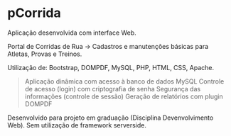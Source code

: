 # pCorrida
Aplicação desenvolvida com interface Web. 

Portal de Corridas de Rua -> Cadastros e manutenções básicas para Atletas, Provas e Treinos. 

Utilização de: Bootstrap, DOMPDF, MySQL, PHP, HTML, CSS, Apache.  

> Aplicação dinâmica com acesso à banco de dados MySQL 
> Controle de acesso (login) com criptografia de senha 
> Segurança das informações (controle de sessão) 
> Geração de relatórios com plugin DOMPDF

Desenvolvido para projeto em graduação (Disciplina Devenvolvimento Web).
Sem utilização de framework serverside.
